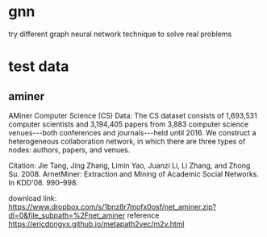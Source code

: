 # gnn
try different graph neural network technique to solve real problems

# test data
## aminer
AMiner Computer Science (CS) Data: The CS dataset consists of 1,693,531 computer scientists and 3,194,405 papers from 3,883 computer science venues---both conferences and journals---held until 2016. We construct a heterogeneous collaboration network, in which there are three types of nodes: authors, papers, and venues.

Citation: Jie Tang, Jing Zhang, Limin Yao, Juanzi Li, Li Zhang, and Zhong Su. 2008. ArnetMiner: Extraction and Mining of Academic Social Networks. In KDD'08. 990–998.

download link: https://www.dropbox.com/s/1bnz8r7mofx0osf/net_aminer.zip?dl=0&file_subpath=%2Fnet_aminer 
reference https://ericdongyx.github.io/metapath2vec/m2v.html

